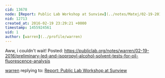 ```yaml
---
cid: 13678
node: [Report: Public Lab Workshop at Sunview](../notes/Matej/02-19-2016/report-public-lab-workshop-at-sunview)
nid: 12713
created_at: 2016-02-19 23:29:21 +0000
timestamp: 1455924561
uid: 1
author: [warren](../profile/warren)
---
```


Aww, i couldn't wait! Posted: https://publiclab.org/notes/warren/02-19-2016/preliminary-led-and-isopropyl-alcohol-solvent-tests-for-oil-fluorescence-analysis

[warren](../profile/warren) replying to: [Report: Public Lab Workshop at Sunview](../notes/Matej/02-19-2016/report-public-lab-workshop-at-sunview)

